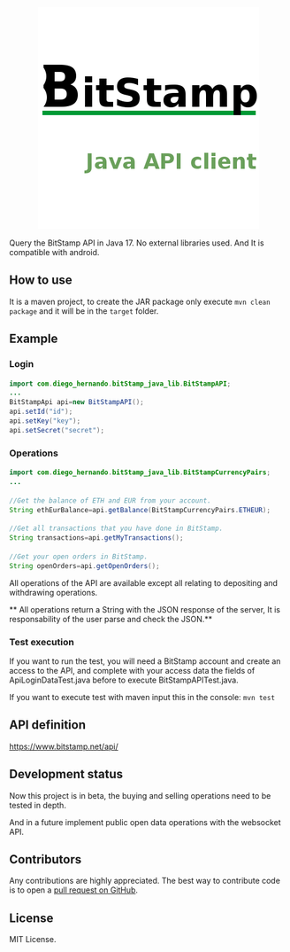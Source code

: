 
<p align="center">
  <img src="https://github.com/diegoHr/BitStamp_java_lib/raw/master/logo.png?raw=true" alt="BitStamp API client logo"/>
</p>


Query the BitStamp API in Java 17. No external libraries used. And It is compatible with android.


## How to use
It is a maven project, to create the JAR package only execute `mvn clean package` and it will be in the `target` folder.

## Example

### Login
```Java
import com.diego_hernando.bitStamp_java_lib.BitStampAPI;
...
BitStampApi api=new BitStampAPI();
api.setId("id");
api.setKey("key");
api.setSecret("secret");

```

### Operations
```Java
import com.diego_hernando.bitStamp_java_lib.BitStampCurrencyPairs;
...

//Get the balance of ETH and EUR from your account.
String ethEurBalance=api.getBalance(BitStampCurrencyPairs.ETHEUR);

//Get all transactions that you have done in BitStamp.
String transactions=api.getMyTransactions();

//Get your open orders in BitStamp.
String openOrders=api.getOpenOrders();
```
All operations of the API are available except all relating to depositing and withdrawing operations.

** All operations return a String with the JSON response of the server, It is responsability of the user parse and check the JSON.**

### Test execution
If you want to run the test, you will need a BitStamp account and create an access to the API, and complete with your access data the fields of ApiLoginDataTest.java before to execute BitStampAPITest.java.

If you want to execute test with maven input this in the console:
`mvn test`


## API definition

https://www.bitstamp.net/api/
## Development status
Now this project is in beta, the buying and selling operations need to be tested in depth.

And in a future implement public open data operations with the websocket API.
## Contributors
Any contributions are highly appreciated. The best way to contribute code is to open a
[pull request on GitHub](https://help.github.com/articles/about-pull-requests/).

## License
MIT License.
